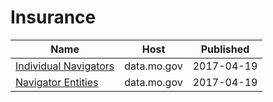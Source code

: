 # Insurance

Name | Host | Published
---- | ---- | ---------
[Individual Navigators](../datasets/w5xs-s3mj.md) | data.mo.gov | 2017-04-19
[Navigator Entities](../datasets/n7d6-s7dn.md) | data.mo.gov | 2017-04-19


